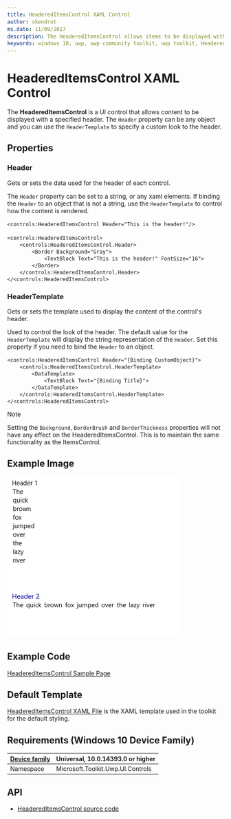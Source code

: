 ```yaml
---
title: HeaderedItemsControl XAML Control
author: skendrot
ms.date: 11/09/2017
description: The HeaderedItemsControl allows items to be displayed with a specified header.
keywords: windows 10, uwp, uwp community toolkit, uwp toolkit, HeaderedItemsControl, XAML Control, xaml
---
```


# HeaderedItemsControl XAML Control

The **HeaderedItemsControl** is a UI control that allows content to be displayed with a specified header. The `Header` property can be any object and you can use the `HeaderTemplate` to specify a custom look to the header.

## Properties
### Header
Gets or sets the data used for the header of each control.

The `Header` property can be set to a string, or any xaml elements. If binding the `Header` to an object that is not a string, use the `HeaderTemplate` to control how the content is rendered.
```xaml
<controls:HeaderedItemsControl Header="This is the header!"/>

<controls:HeaderedItemsControl>
    <controls:HeaderedItemsControl.Header>
        <Border Background="Gray">
            <TextBlock Text="This is the header!" FontSize="16">
        </Border>
    </controls:HeaderedItemsControl.Header>
</<controls:HeaderedItemsControl>
```

### HeaderTemplate
Gets or sets the template used to display the content of the control's header.

Used to control the look of the header. The default value for the `HeaderTemplate` will display the string representation of the `Header`. Set this property if you need to bind the `Header` to an object.

```xaml
<controls:HeaderedItemsControl Header="{Binding CustomObject}">
    <controls:HeaderedItemsControl.HeaderTemplate>
        <DataTemplate>
            <TextBlock Text="{Binding Title}">
        </DataTemplate>
    </controls:HeaderedItemsControl.HeaderTemplate>
</<controls:HeaderedItemsControl>
```

> [!NOTE]
Setting the `Background`, `BorderBrush` and `BorderThickness` properties will not have any effect on the HeaderedItemsControl. This is to maintain the same functionality as the ItemsControl.

## Example Image

![HeaderedItemsControl](../resources/images/Controls-HeaderedItemsControl.jpg "HeaderedItemsControl")

## Example Code

[HeaderedItemsControl Sample Page](https://github.com/Microsoft/UWPCommunityToolkit/tree/master/Microsoft.Toolkit.Uwp.SampleApp/SamplePages/HeaderedItemsControl)

## Default Template

[HeaderedItemsControl XAML File](https://github.com/Microsoft/UWPCommunityToolkit/blob/master/Microsoft.Toolkit.Uwp.UI.Controls/HeaderedItemsControl/HeaderedItemsControl.xaml) is the XAML template used in the toolkit for the default styling.

## Requirements (Windows 10 Device Family)

| [Device family](http://go.microsoft.com/fwlink/p/?LinkID=526370) | Universal, 10.0.14393.0 or higher |
| --- | --- |
| Namespace | Microsoft.Toolkit.Uwp.UI.Controls |

## API

* [HeaderedItemsControl source code](https://github.com/Microsoft/UWPCommunityToolkit/tree/master/Microsoft.Toolkit.Uwp.UI.Controls/HeaderedItemsControl)

